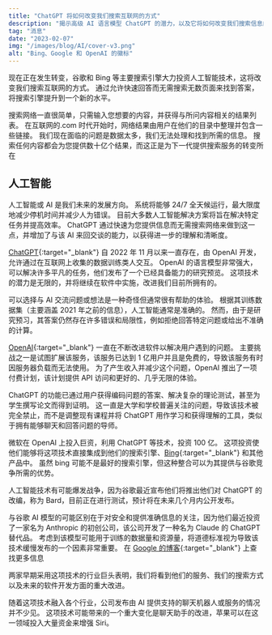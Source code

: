 ```yaml
---
title: "ChatGPT 将如何改变我们搜索互联网的方式"
description: "揭示高级 AI 语言模型 ChatGPT 的潜力，以及它将如何改变我们搜索信息的方式。"
tag: "消息"
date: "2023-02-07"
img: "/images/blog/AI/cover-v3.png"
alt: "Bing、Google 和 OpenAI 的徽标"
---
```


现在正在发生转变，谷歌和 Bing 等主要搜索引擎大力投资人工智能技术，这将改变我们搜索互联网的方式。 通过允许快速回答而无需搜索无数页面来找到答案，将搜索引擎提升到一个新的水平。

搜索网络一直很简单，只需输入您想要的内容，并获得与所问内容相关的结果列表。 在互联网的.com 时代开始时，网络结果由用户在他们的目录中整理并包含一些链接。 我们现在面临的问题是数据太多，我们无法处理和找到所需的信息。 搜索任何内容都会为您提供数十亿个结果，而这正是为下一代提供搜索服务的转变所在

<Media source="/images/blog/AI/youtube.png" alt="Youtube 搜索结果"></Media>

## 人工智能

人工智能或 AI 是我们未来的发展方向。 系统将能够 24/7 全天候运行，最大限度地减少停机时间并减少人为错误。 目前大多数人工智能解决方案将旨在解决特定任务并提高效率。 ChatGPT 通过快速为您提供信息而无需搜索网络来做到这一点，并增加了与该 AI 来回交谈的能力，以获得进一步的理解和清晰度。

[ChatGPT](https://chat.openai.com/){:target="\_blank"} 自 2022 年 11 月以来一直存在，由 OpenAI 开发，允许通过在互联网上收集的数据训练类人交互。 OpenAI 的语言模型非常强大，可以解决许多平凡的任务，他们发布了一个已经具备能力的研究预览。 这项技术的潜力是无限的，并将继续在软件中实施，改进我们目前所拥有的。

<Media source="/images/blog/AI/chatgpt.png" alt="ChatGPT"></Media>

可以选择与 AI 交流问题或想法是一种奇怪但通常很有帮助的体验。 根据其训练数据集（主要涵盖 2021 年之前的信息），人工智能通常是准确的。 然而，由于是研究预习，其答案仍然存在许多错误和局限性，例如拒绝回答特定问题或给出不准确的计算。

[OpenAI](https://openai.com/){:target="\_blank"} 一直在不断改进软件以解决用户遇到的问题。 主要挑战之一是试图扩展该服务，该服务已达到 1 亿用户并且是免费的，导致该服务有时因服务器负载而无法使用。 为了产生收入并减少这个问题，OpenAI 推出了一项付费计划，该计划提供 API 访问和更好的、几乎无限的体验。

ChatGPT 的功能已通过用户获得编码问题的答案、解决复杂的理论测试，甚至为学生撰写论文而得到证明。 这一直是大学和学校普遍关注的问题，导致该技术被完全禁止，而不是调整现有课程并将 ChatGPT 用作学习和获得理解的工具，类似于拥有能够聊天和回答问题的导师。

微软在 OpenAI 上投入巨资，利用 ChatGPT 等技术，投资 100 亿。 这项投资使他们能够将这项技术直接集成到他们的搜索引擎、[Bing](https://bing.com/){:target="\_blank"} 和其他产品中。 虽然 bing 可能不是最好的搜索引擎，但这种整合可以为其提供与谷歌竞争所需的优势。

人工智能技术有可能爆发战争，因为谷歌最近宣布他们将推出他们对 ChatGPT 的改编，称为 Bard，目前正在进行测试，预计将在未来几个月内公开发布。

<Vid source="/images/blog/AI/bard.webm" credit="Google" thumbnail="https://storage.googleapis.com/gweb-uniblog-publish-prod/images/feb_6_AI_hero.width-1000.format-webp.webp"></Vid>

与谷歌 AI 模型的可能区别在于对安全和提供准确信息的关注，因为他们最近投资了一家名为 Anthropic 的初创公司，该公司开发了一种名为 Claude 的 ChatGPT 替代品。 考虑到该模型可能用于训练的数据量和资源量，将道德标准视为导致该技术缓慢发布的一个因素非常重要。 在 [Google 的博客](https://blog.google/technology/ai/bard-google-ai-search-updates/){:target="\_blank"} 上查找更多信息

两家早期采用这项技术的行业巨头表明，我们将看到他们的服务、我们的搜索方式以及未来的软件开发方面的重大改进。

随着这项技术融入各个行业，公司发布由 AI 提供支持的聊天机器人或服务的情况并不少见。 这项技术可能带来的一个重大变化是聊天助手的改进，苹果可以在这一领域投入大量资金来增强 Siri。